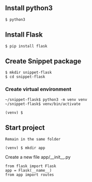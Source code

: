 ## Install python3

    $ python3

## Install Flask

    $ pip install flask

## Create Snippet package

    $ mkdir snippet-flask
    $ cd snippet-flask

### Create virtual environment 

    ~/snippet-flask$ python3 -m venv venv
    ~/snippet-flask$ venv/bin/activate

    (venv) $

## Start project 
    Remain in the same folder

    (venv) $ mkdir app

Create a new file app/\__init\_\_.py

    from flask import Flask
    app = Flask(__name__)
    from app import routes
